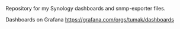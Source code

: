 Repository for my Synology dashboards and snmp-exporter files.

Dashboards on Grafana
https://grafana.com/orgs/tumak/dashboards
